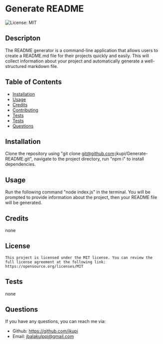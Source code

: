 # Generate README

  ![License: MIT](https://img.shields.io/badge/License-MIT-yellow.svg)

  ## Descripton
  The README generator is a command-line application that allows users to create a README.md file for their projects quickly and easily. This will collect information about your project and automatically generate a well-structured markdown file.

  ## Table of Contents
  - [Installation](#installation)
  - [Usage](#usage)
  - [Credits](#credits)
  - [Contributing](#contributing)
  - [Tests](#tests)
  - [Tests](#tests)
  - [Questions](#questions)

  ## Installation
  Clone the repository using "git clone git@github.com:jkupi/Generate-README.git", navigate to the project directory, run "npm i" to install dependencies.

  ## Usage
  Run the following command "node index.js" in the terminal. You will be prompted to provide information about the project, then your README file will be generated.

  ## Credits
  none

  ## License
    This project is licensed under the MIT license. You can review the full license agreement at the following link: https://opensource.org/licenses/MIT

  ## Tests
  none

  ## Questions
  If you have any questions, you can reach me via:
  - Github: https://github.com/jkupi
  - Email: jbalakulppi@gmail.com
